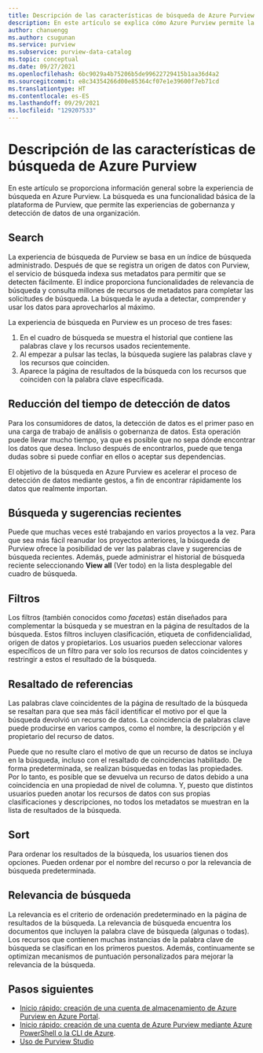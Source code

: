 ```yaml
---
title: Descripción de las características de búsqueda de Azure Purview
description: En este artículo se explica cómo Azure Purview permite la detección de datos mediante características de búsqueda.
author: chanuengg
ms.author: csugunan
ms.service: purview
ms.subservice: purview-data-catalog
ms.topic: conceptual
ms.date: 09/27/2021
ms.openlocfilehash: 6bc9029a4b75206b5de99622729415b1aa36d4a2
ms.sourcegitcommit: e8c34354266d00e85364cf07e1e39600f7eb71cd
ms.translationtype: HT
ms.contentlocale: es-ES
ms.lasthandoff: 09/29/2021
ms.locfileid: "129207533"
---
```

# <a name="understand-search-features-in-azure-purview"></a>Descripción de las características de búsqueda de Azure Purview

En este artículo se proporciona información general sobre la experiencia de búsqueda en Azure Purview. La búsqueda es una funcionalidad básica de la plataforma de Purview, que permite las experiencias de gobernanza y detección de datos de una organización.

## <a name="search"></a>Search

La experiencia de búsqueda de Purview se basa en un índice de búsqueda administrado. Después de que se registra un origen de datos con Purview, el servicio de búsqueda indexa sus metadatos para permitir que se detecten fácilmente. El índice proporciona funcionalidades de relevancia de búsqueda y consulta millones de recursos de metadatos para completar las solicitudes de búsqueda. La búsqueda le ayuda a detectar, comprender y usar los datos para aprovecharlos al máximo.

La experiencia de búsqueda en Purview es un proceso de tres fases:

1. En el cuadro de búsqueda se muestra el historial que contiene las palabras clave y los recursos usados recientemente.
1. Al empezar a pulsar las teclas, la búsqueda sugiere las palabras clave y los recursos que coinciden. 
1. Aparece la página de resultados de la búsqueda con los recursos que coinciden con la palabra clave especificada.

## <a name="reduce-the-time-to-discover-data"></a>Reducción del tiempo de detección de datos

Para los consumidores de datos, la detección de datos es el primer paso en una carga de trabajo de análisis o gobernanza de datos. Esta operación puede llevar mucho tiempo, ya que es posible que no sepa dónde encontrar los datos que desea. Incluso después de encontrarlos, puede que tenga dudas sobre si puede confiar en ellos o aceptar sus dependencias. 

El objetivo de la búsqueda en Azure Purview es acelerar el proceso de detección de datos mediante gestos, a fin de encontrar rápidamente los datos que realmente importan.

## <a name="recent-search-and-suggestions"></a>Búsqueda y sugerencias recientes

Puede que muchas veces esté trabajando en varios proyectos a la vez. Para que sea más fácil reanudar los proyectos anteriores, la búsqueda de Purview ofrece la posibilidad de ver las palabras clave y sugerencias de búsqueda recientes. Además, puede administrar el historial de búsqueda reciente seleccionando **View all** (Ver todo) en la lista desplegable del cuadro de búsqueda.

## <a name="filters"></a>Filtros

Los filtros (también conocidos como *facetas*) están diseñados para complementar la búsqueda y se muestran en la página de resultados de la búsqueda. Estos filtros incluyen clasificación, etiqueta de confidencialidad, origen de datos y propietarios. Los usuarios pueden seleccionar valores específicos de un filtro para ver solo los recursos de datos coincidentes y restringir a estos el resultado de la búsqueda.

## <a name="hit-highlighting"></a>Resaltado de referencias

Las palabras clave coincidentes de la página de resultado de la búsqueda se resaltan para que sea más fácil identificar el motivo por el que la búsqueda devolvió un recurso de datos. La coincidencia de palabras clave puede producirse en varios campos, como el nombre, la descripción y el propietario del recurso de datos.

Puede que no resulte claro el motivo de que un recurso de datos se incluya en la búsqueda, incluso con el resaltado de coincidencias habilitado. De forma predeterminada, se realizan búsquedas en todas las propiedades. Por lo tanto, es posible que se devuelva un recurso de datos debido a una coincidencia en una propiedad de nivel de columna. Y, puesto que distintos usuarios pueden anotar los recursos de datos con sus propias clasificaciones y descripciones, no todos los metadatos se muestran en la lista de resultados de la búsqueda.

## <a name="sort"></a>Sort

Para ordenar los resultados de la búsqueda, los usuarios tienen dos opciones. Pueden ordenar por el nombre del recurso o por la relevancia de búsqueda predeterminada.

## <a name="search-relevance"></a>Relevancia de búsqueda

La relevancia es el criterio de ordenación predeterminado en la página de resultados de la búsqueda. La relevancia de búsqueda encuentra los documentos que incluyen la palabra clave de búsqueda (algunas o todas). Los recursos que contienen muchas instancias de la palabra clave de búsqueda se clasifican en los primeros puestos. Además, continuamente se optimizan mecanismos de puntuación personalizados para mejorar la relevancia de la búsqueda.

## <a name="next-steps"></a>Pasos siguientes

* [Inicio rápido: creación de una cuenta de almacenamiento de Azure Purview en Azure Portal](create-catalog-portal.md).
* [Inicio rápido: creación de una cuenta de Azure Purview mediante Azure PowerShell o la CLI de Azure](create-catalog-powershell.md).
* [Uso de Purview Studio](use-purview-studio.md)
